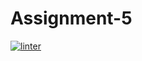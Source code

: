 # Assignment-5
[![linter](https://github.com/<HauseMaster2B2T>/<Assignment-5>/workflows/linter/badge.svg)](https://github.com/marketplace/actions/super-linter)
 
